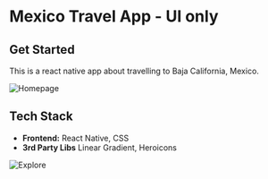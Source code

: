 # Mexico Travel App - UI only

## Get Started
This is a react native app about travelling to Baja California, Mexico.

![Homepage](stage_1.png)

## Tech Stack
- **Frontend:** React Native, CSS
- **3rd Party Libs** Linear Gradient, Heroicons 

![Explore](stage_2.png)
